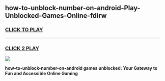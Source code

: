 
## how-to-unblock-number-on-android-Play-Unblocked-Games-Online-fdirw
<h3>
<a href="https://premium76.site?title=how-to-unblock-number-on-android&ref=25A">CLICK TO PLAY</a></h3>
<hr>

<h3>
<a href="https://premium76.site?title=how-to-unblock-number-on-android&ref=25A">CLICK 2 PLAY</a>
  
</h3>

<a href="https://premium76.site?title=how-to-unblock-number-on-android&ref=25A"><img src="https://clearcache.store/games.png"></a>


**how-to-unblock-number-on-android games unblocked: Your Gateway to Fun and Accessible Online Gaming**
